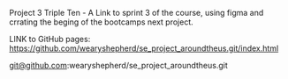Project 3 Triple Ten - A Link to sprint 3 of the course, using figma and crrating the beging of the bootcamps next project.

LINK to GitHub pages: https://github.com/wearyshepherd/se_project_aroundtheus.git/index.html

git@github.com:wearyshepherd/se_project_aroundtheus.git
